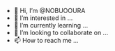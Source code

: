 - 👋 Hi, I’m @NOBUOOURA
- 👀 I’m interested in ...
- 🌱 I’m currently learning ...
- 💞️ I’m looking to collaborate on ...
- 📫 How to reach me ...

<!---
NOBUOOURA/NOBUOOURA is a ✨ special ✨ repository because its `README.md` (this file) appears on your GitHub profile.
You can click the Preview link to take a look at your changes.
--->
